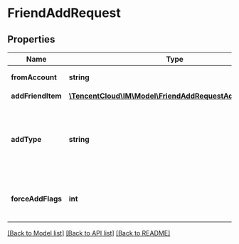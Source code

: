 # FriendAddRequest

## Properties
Name | Type | Description | Notes
------------ | ------------- | ------------- | -------------
**fromAccount** | **string** | 需要为该 UserID 添加好友 | 
**addFriendItem** | [**\TencentCloud\IM\Model\FriendAddRequestAddFriendItem[]**](FriendAddRequestAddFriendItem.md) | 好友结构体对象 | 
**addType** | **string** | 加好友方式（默认双向加好友方式）：Add_Type_Single 表示单向加好友 Add_Type_Both 表示双向加好友 | [optional] 
**forceAddFlags** | **int** | 管理员强制加好友标记：1表示强制加好友，0表示常规加好友方式 | [optional] 

[[Back to Model list]](../README.md#documentation-for-models) [[Back to API list]](../README.md#documentation-for-api-endpoints) [[Back to README]](../README.md)


